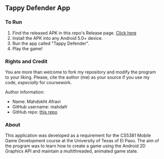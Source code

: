 ## Tappy Defender App

### To Run
1. Find the released APK in this repo's Release page. [Click here](https://github.com/mahdafr/19u_cs5381-tappydefender/releases)
2. Install the APK into any Android 5.0+ device.
3. Run the app called "Tappy Defender".
3. Play the game!

### Rights and Credit
You are more than welcome to fork my repository and modify the program to your liking. Please, cite the author (me) as your source if you use my code, _especially_ for coursework.

Author information:
- Name: Mahdokht Afravi
- GitHub username: mahdafr
- GitHub repo: [this repo](https://github.com/mahdafr/19u_cs5381-tappydefender)

### About
This application was developed as a requirement for the CS5381 Mobile Game Development course at the University of Texas of El Paso. The aim of the program was to learn how to create a game using the Android 2D Graphics API and maintain a multithreaded, animated game state.
